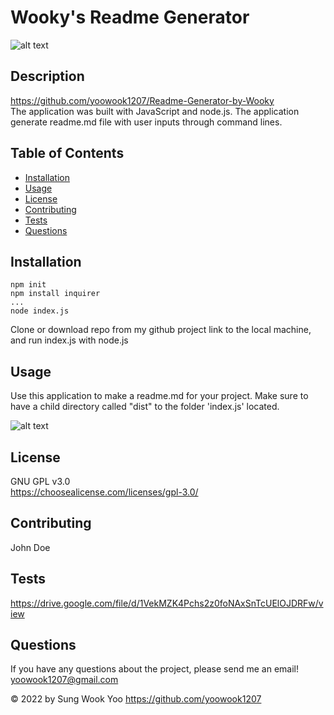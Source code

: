 
  # Wooky's Readme Generator

  ![alt text](https://img.shields.io/static/v1?label=LICENSE&message=GNU_GPL_v3.0&color=green)

  ## Description
  
  https://github.com/yoowook1207/Readme-Generator-by-Wooky<br />
  The application was built with JavaScript and node.js. The application generate readme.md file with user inputs through command lines.

  ## Table of Contents
  * [Installation](#installation)
  * [Usage](#usage)
  * [License](#license)
  * [Contributing](#contributing)
  * [Tests](#tests)
  * [Questions](#questions)
  
  ## Installation

  ```
  npm init
  npm install inquirer
  ...
  node index.js
  ```
  Clone or download repo from my github project link to the local machine, and run index.js with node.js


  ## Usage
  
  Use this application to make a readme.md for your project. Make sure to have a child directory called "dist" to the folder 'index.js' located.

  ![alt text](https://raw.githubusercontent.com/yoowook1207/Readme-Generator-by-Wooky/feature/screenshot/examplescs.png)<br />
  
  ## License
  GNU GPL v3.0
  <br />https://choosealicense.com/licenses/gpl-3.0/
  

  ## Contributing

  John Doe

  ## Tests

  https://drive.google.com/file/d/1VekMZK4Pchs2z0foNAxSnTcUElOJDRFw/view

  ## Questions

  If you have any questions about the project, please send me an email!<br />
  yoowook1207@gmail.com
  

  &copy; 2022 by Sung Wook Yoo https://github.com/yoowook1207
